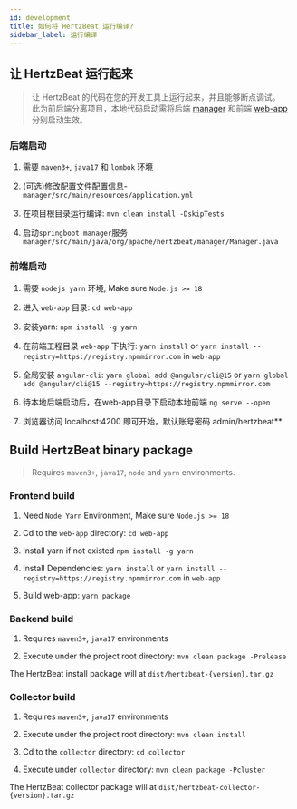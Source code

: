 ```yaml
---
id: development  
title: 如何将 HertzBeat 运行编译?    
sidebar_label: 运行编译    
---
```


## 让 HertzBeat 运行起来

> 让 HertzBeat 的代码在您的开发工具上运行起来，并且能够断点调试。   
> 此为前后端分离项目，本地代码启动需将后端 [manager](https://github.com/apache/hertzbeat/tree/master/manager) 和前端 [web-app](https://github.com/apache/hertzbeat/tree/master/web-app) 分别启动生效。


### 后端启动

1. 需要 `maven3+`, `java17` 和 `lombok` 环境

2. (可选)修改配置文件配置信息-`manager/src/main/resources/application.yml`

3. 在项目根目录运行编译: `mvn clean install -DskipTests`

4. 启动`springboot manager`服务 `manager/src/main/java/org/apache/hertzbeat/manager/Manager.java`

### 前端启动

1. 需要 `nodejs yarn` 环境, Make sure `Node.js >= 18`

2. 进入 `web-app` 目录: `cd web-app`

3. 安装yarn: `npm install -g yarn`

4. 在前端工程目录 `web-app` 下执行: `yarn install` or `yarn install --registry=https://registry.npmmirror.com` in `web-app`

5. 全局安装 `angular-cli`: `yarn global add @angular/cli@15` or `yarn global add @angular/cli@15 --registry=https://registry.npmmirror.com`

6. 待本地后端启动后，在web-app目录下启动本地前端 `ng serve --open`

7. 浏览器访问 localhost:4200 即可开始，默认账号密码 admin/hertzbeat**

## Build HertzBeat binary package 

> Requires `maven3+`, `java17`, `node` and `yarn` environments. 

### Frontend build

1. Need `Node Yarn` Environment, Make sure `Node.js >= 18`

2. Cd to the `web-app` directory: `cd web-app`

3. Install yarn if not existed `npm install -g yarn`

4. Install Dependencies: `yarn install` or `yarn install --registry=https://registry.npmmirror.com` in `web-app`

5. Build web-app: `yarn package`


### Backend build

1. Requires `maven3+`, `java17` environments

2. Execute under the project root directory: `mvn clean package -Prelease`

The HertzBeat install package will at `dist/hertzbeat-{version}.tar.gz`

### Collector build

1. Requires `maven3+`, `java17` environments

2. Execute under the project root directory: `mvn clean install`

3. Cd to the `collector` directory: `cd collector`

4. Execute under `collector` directory: `mvn clean package -Pcluster`

The HertzBeat collector package will at `dist/hertzbeat-collector-{version}.tar.gz`
